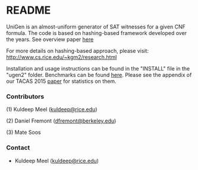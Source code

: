 # README #
UniGen is an almost-uniform generator of SAT witnesses for a given CNF formula. The code is based on hashing-based framework developed over the years. See overview paper [here](http://www.cs.rice.edu/~kgm2/Papers/BNP16.pdf) 

For more details on hashing-based approach, please visit: http://www.cs.rice.edu/~kgm2/research.html

Installation and usage instructions can be found in the "INSTALL" file in the "ugen2" folder.
Benchmarks can be found [here](http://www.cs.rice.edu/CS/Verification/Projects/UniGen/Benchmarks/). Please see the appendix of our TACAS 2015 [paper](http://link.springer.com/chapter/10.1007/978-3-662-46681-0_25) for statistics on them.

### Contributors ###

(1) Kuldeep Meel (kuldeep@rice.edu)

(2) Daniel Fremont (dfremont@berkeley.edu)

(3) Mate Soos

### Contact ###
* Kuldeep Meel (kuldeep@rice.edu)